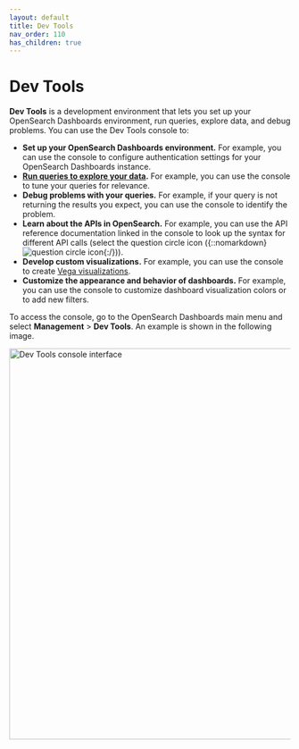 ```yaml
---
layout: default
title: Dev Tools
nav_order: 110
has_children: true
---
```


# Dev Tools

**Dev Tools** is a development environment that lets you set up your OpenSearch Dashboards environment, run queries, explore data, and debug problems. You can use the Dev Tools console to: 

- **Set up your OpenSearch Dashboards environment.** For example, you can use the console to configure authentication settings for your OpenSearch Dashboards instance. 
- **[Run queries to explore your data]({{site.url}}{{site.baseurl}}/dashboards/dev-tools/run-queries/).** For example, you can use the console to tune your queries for relevance.
- **Debug problems with your queries.** For example, if your query is not returning the results you expect, you can use the console to identify the problem.
- **Learn about the APIs in OpenSearch.** For example, you can use the API reference documentation linked in the console to look up the syntax for different API calls (select the question circle icon ({::nomarkdown}<img src="{{site.url}}{{site.baseurl}}/images/icons/question-circle.png" class="inline-icon" alt="question circle icon"/>{:/})).
- **Develop custom visualizations.** For example, you can use the console to create [Vega visualizations]({{site.url}}{{site.baseurl}}/dashboards/visualize/viz-index/#vega). 
- **Customize the appearance and behavior of dashboards.** For example, you can use the console to customize dashboard visualization colors or to add new filters. 

To access the console, go to the OpenSearch Dashboards main menu and select **Management** > **Dev Tools**. An example is shown in the following image.

<img src="{{site.url}}{{site.baseurl}}/images/dashboards/dev-tools-ui.png" alt="Dev Tools console interface" width="700"/>
